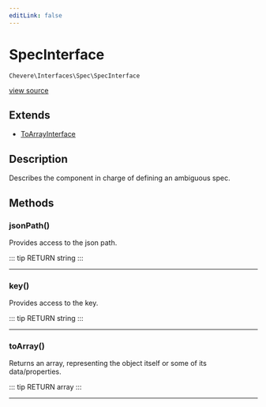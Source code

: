 ```yaml
---
editLink: false
---
```


# SpecInterface

`Chevere\Interfaces\Spec\SpecInterface`

[view source](https://github.com/chevere/chevere/blob/master/src/Chevere/Interfaces/Spec/SpecInterface.php)

## Extends

- [ToArrayInterface](../Common/ToArrayInterface.md)

## Description

Describes the component in charge of defining an ambiguous spec.

## Methods

### jsonPath()

Provides access to the json path.

::: tip RETURN
string
:::

---

### key()

Provides access to the key.

::: tip RETURN
string
:::

---

### toArray()

Returns an array, representing the object itself or some of its data/properties.

::: tip RETURN
array
:::

---

